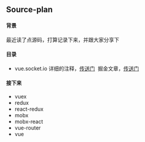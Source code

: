 ## Source-plan

#### 背景
最近读了点源码，打算记录下来，并跟大家分享下
#### 目录
+ vue.socket.io
  详细的注释，[传送门](https://github.com/Juliiii/Vue-Socket.io)
  掘金文章，[传送门](https://juejin.im/post/5a37a00e5188253865094a04)
#### 接下来
+ vuex
+ redux
+ react-redux
+ mobx
+ mobx-react
+ vue-router
+ vue
